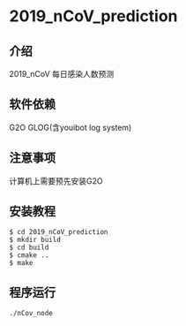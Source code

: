 # 2019_nCoV_prediction

## 介绍
2019_nCoV 每日感染人数预测

## 软件依赖
G2O GLOG(含youibot log system)

## 注意事项
计算机上需要预先安装G2O 

## 安装教程
```
$ cd 2019_nCoV_prediction
$ mkdir build
$ cd build
$ cmake ..
$ make
```
## 程序运行
```
./nCov_node
```
